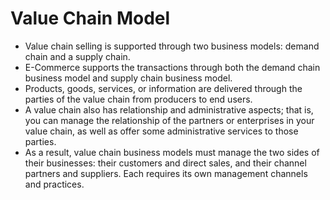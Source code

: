 # Value Chain Model

- Value chain selling is supported through two business models: demand chain and a supply chain.
- E-Commerce supports the transactions through both the demand chain business model and supply chain business model.
- Products, goods, services, or information are delivered through the parties of the value chain from producers to end users.
- A value chain also has relationship and administrative aspects; that is, you can manage the relationship of the partners or enterprises in your value chain, as well as offer some administrative services to those parties.
- As a result, value chain business models must manage the two sides of their businesses: their customers and direct sales, and their channel partners and suppliers. Each requires its own management channels and practices.